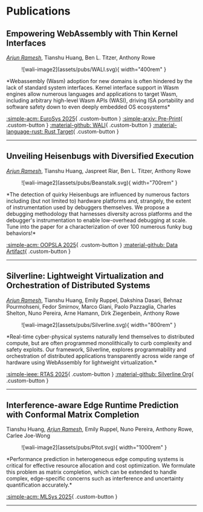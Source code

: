 # Publications

## Empowering WebAssembly with Thin Kernel Interfaces
<div class="custom-line-height">
<i><u>Arjun Ramesh</u></i>, Tianshu Huang, Ben L. Titzer, Anthony Rowe
</div>

<figure markdown="span">
  ![wali-image2](assets/pubs/WALI.svg){ width="400rem" }
</figure>
*Webassembly (Wasm) adoption for new domains is often hindered by the lack of standard system interfaces.
Kernel interface support in Wasm engines allow numerous languages and applications to target Wasm, including 
arbitrary high-level Wasm APIs (WASI), driving ISA portability and software safety down to even deeply embedded 
OS ecosystems*

[:simple-acm: EuroSys 2025](https://doi.org/10.1145/3689031.3717470){ .custom-button }
[:simple-arxiv: Pre-Print](https://arxiv.org/abs/2312.03858){ .custom-button }
[:material-github: WALI](https://github.com/arjunr2/WALI){ .custom-button }
[:material-language-rust: Rust Target](https://doc.rust-lang.org/nightly/rustc/platform-support/wasm32-wali-linux.html){ .custom-button }
<!---
[:simple-arxiv: Arxiv](https://devpost.com/software/enrich-an-education-platform-to-increase-collaboration){ .custom-button }
--->




---

## Unveiling Heisenbugs with Diversified Execution
<div class="custom-line-height">
<i><u>Arjun Ramesh</u></i>, Tianshu Huang, Jaspreet Riar, Ben L. Titzer, Anthony Rowe
</div>

<figure markdown="span">
  ![wali-image2](assets/pubs/Beanstalk.svg){ width="700rem" }
</figure>
*The detection of quirky Heisenbugs are influenced by numerous factors including (but not limited to) hardware platforms
and, strangely, the extent of instrumentation used by debuggers themselves. 
We propose a debugging methodology that harnesses diversity across platforms 
and the debugger's instrumentation to enable low-overhead debugging at scale.
Tune into the paper for a characterization of over 100 numerous funky bug behaviors!*

[:simple-acm: OOPSLA 2025](https://doi.org/10.1145/3720428){ .custom-button }
[:material-github: Data Artifact](https://doi.org/10.5281/zenodo.14933663){ .custom-button }





---

## Silverline: Lightweight Virtualization and Orchestration of Distributed Systems
<div class="custom-line-height">
<i><u>Arjun Ramesh</u></i>, Tianshu Huang, Emily Ruppel, Dakshina Dasari, Behnaz Pourmohseni, Fedor Smirnov, 
Marco Giani, Paolo Pazzaglia, Charles Shelton, Nuno Pereira, Arne Hamann, Dirk Ziegenbein, Anthony Rowe
</div>

<figure markdown="span">
  ![wali-image2](assets/pubs/Silverline.svg){ width="800rem" }
</figure>
*Real-time cyber-physical systems naturally lend themselves to distributed compute, but are often programmed monolithically to curb complexity 
and safety exploits.
Our framework, Silverline, explores programmability and orchestration of distributed applications transparently
across wide range of hardware using WebAssembly for lightweight virtualization.* 

[:simple-ieee:  RTAS 2025](#){ .custom-button }
[:material-github: Silverline Org](https://github.com/SilverLineFramework){ .custom-button }





---

## Interference-aware Edge Runtime Prediction with Conformal Matrix Completion
<div class="custom-line-height">
Tianshu Huang, <i><u>Arjun Ramesh</u></i>, Emily Ruppel, Nuno Pereira, Anthony Rowe, Carlee Joe-Wong
</div>

<figure markdown="span">
  ![wali-image2](assets/pubs/Pitot.svg){ width="1000rem" }
</figure>
*Performance prediction in heterogeneous edge computing systems is critical for effective resource allocation and cost optimization.
We formulate this problem as matrix completion, which can be extended to handle complex, edge-specific concerns 
such as interference and uncertainty quantification accurately.*

[:simple-acm: MLSys 2025](#){ .custom-button }

---

